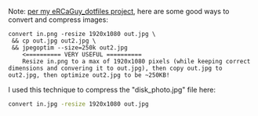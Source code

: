 
Note: [per my eRCaGuy_dotfiles project](https://github.com/ElectricRCAircraftGuy/eRCaGuy_dotfiles/blob/master/git%20%26%20Linux%20cmds%2C%20help%2C%20tips%20%26%20tricks%20-%20Gabriel.txt#L2999), here are some good ways to convert and compress images:

```
convert in.png -resize 1920x1080 out.jpg \
 && cp out.jpg out2.jpg \
 && jpegoptim --size=250k out2.jpg
    <========== VERY USEFUL ==========
    Resize in.png to a max of 1920x1080 pixels (while keeping correct dimensions and convering it to out.jpg), then copy out.jpg to out2.jpg, then optimize out2.jpg to be ~250KB!
```

I used this technique to compress the "disk_photo.jpg" file here:
```bash
convert in.jpg -resize 1920x1080 out.jpg 
```
